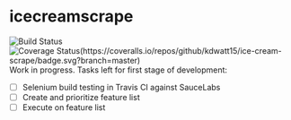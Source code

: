 # icecreamscrape
![Build Status](https://travis-ci.org/kdwatt15/ice-cream-scrape.svg?branch=master)![Coverage Status(https://coveralls.io/repos/github/kdwatt15/ice-cream-scrape/badge.svg?branch=master)](https://coveralls.io/github/kdwatt15/ice-cream-scrape?branch=master)
Work in progress. Tasks left for first stage of development:
- [ ] Selenium build testing in Travis CI against SauceLabs
- [ ] Create and prioritize feature list
- [ ] Execute on feature list
